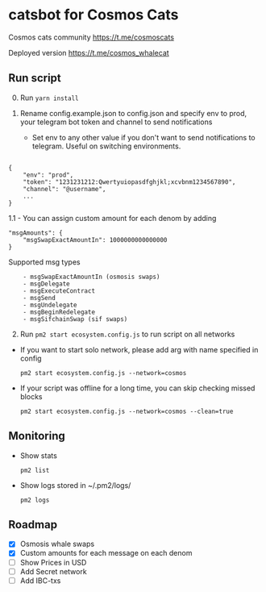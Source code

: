 # catsbot for Cosmos Cats

Cosmos cats community https://t.me/cosmoscats

Deployed version https://t.me/cosmos_whalecat

## Run script

0. Run ``` yarn install ```

1. Rename config.example.json to config.json and specify env to prod, your telegram bot token and channel to send notifications
    
    - Set env to any other value if you don't want to send notifications to telegram. Useful on switching environments.

```

{
    "env": "prod",
    "token": "1231231212:Qwertyuiopasdfghjkl;xcvbnm1234567890",
    "channel": "@username",
    ...
}

```


1.1 - You can assign custom amount for each denom by adding 

```
"msgAmounts": {
    "msgSwapExactAmountIn": 1000000000000000
}
```
        
        
Supported msg types

        - msgSwapExactAmountIn (osmosis swaps)
        - msgDelegate    
        - msgExecuteContract      
        - msgSend     
        - msgUndelegate
        - msgBeginRedelegate
        - msgSifchainSwap (sif swaps)
 
2. Run ``` pm2 start ecosystem.config.js ``` to run script on all networks
  - If you want to start solo network, please add arg with name specified in config 
  
      ``` pm2 start ecosystem.config.js --network=cosmos ```
      
  - If your script was offline for a long time, you can skip checking missed blocks  
  
      ``` pm2 start ecosystem.config.js --network=cosmos --clean=true ```
      
## Monitoring

  - Show stats 
  
      ``` pm2 list ```
      
  - Show logs stored in ~/.pm2/logs/
  
      ``` pm2 logs ```

## Roadmap

- [x] Osmosis whale swaps
- [x] Custom amounts for each message on each denom
- [ ] Show Prices in USD
- [ ] Add Secret network
- [ ] Add IBC-txs
